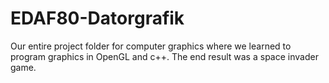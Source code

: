 # EDAF80-Datorgrafik

Our entire project folder for computer graphics where we learned to program graphics in OpenGL and c++. The end result was a space invader game. 
